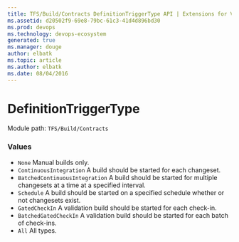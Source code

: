 ```yaml
---
title: TFS/Build/Contracts DefinitionTriggerType API | Extensions for Visual Studio Team Services
ms.assetid: d20502f9-69e8-79bc-61c3-41d4d896bd30
ms.prod: devops
ms.technology: devops-ecosystem
generated: true
ms.manager: douge
author: elbatk
ms.topic: article
ms.author: elbatk
ms.date: 08/04/2016
---
```


# DefinitionTriggerType

Module path: `TFS/Build/Contracts`

### Values

* `None` Manual builds only.
* `ContinuousIntegration` A build should be started for each changeset.
* `BatchedContinuousIntegration` A build should be started for multiple changesets at a time at a specified interval.
* `Schedule` A build should be started on a specified schedule whether or not changesets exist.
* `GatedCheckIn` A validation build should be started for each check-in.
* `BatchedGatedCheckIn` A validation build should be started for each batch of check-ins.
* `All` All types.
